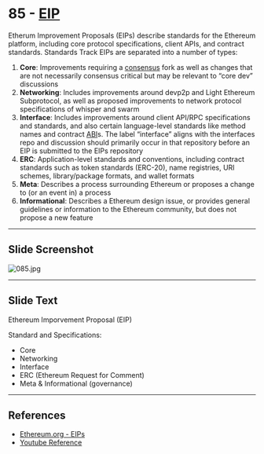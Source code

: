 # 85 - [EIP](EIP.md)

Etherum Improvement Proposals (EIPs) describe standards for the Ethereum platform, including core protocol specifications, client APIs, and contract standards. Standards Track EIPs are separated into a number of types:
1. **Core**: Improvements requiring a [consensus](content/1.%20Ethereum101/Consensus.md) fork as well as changes that are not necessarily consensus critical but may be relevant to “core dev” discussions
2. **Networking**: Includes improvements around devp2p and Light Ethereum Subprotocol, as well as proposed improvements to network protocol specifications of whisper and swarm
3. **Interface**: Includes improvements around client API/RPC specifications and standards, and also certain language-level standards like method names and contract [ABI](ABI.md)s. The label “interface” aligns with the interfaces repo and discussion should primarily occur in that repository before an EIP is submitted to the EIPs repository
4. **ERC**: Application-level standards and conventions, including contract standards such as token standards (ERC-20), name registries, URI schemes, library/package formats, and wallet formats 
5. **Meta**: Describes a process surrounding Ethereum or proposes a change to (or an event in) a process
6. **Informational**: Describes a Ethereum design issue, or provides general guidelines or information to the Ethereum community, but does not propose a new feature

___
## Slide Screenshot
![085.jpg](../../images/1.%20Ethereum%20101/085.jpg)
___
## Slide Text
Ethereum Imporvement Proposal (EIP)

Standard and Specifications:
- Core 
- Networking 
- Interface 
- ERC (Ethereum Request for Comment)
- Meta & Informational (governance)
___
## References
-  [Ethereum.org - EIPs](https://eips.ethereum.org/)
-  [Youtube Reference](https://youtu.be/I-TjCtjDs1M?t=666) 